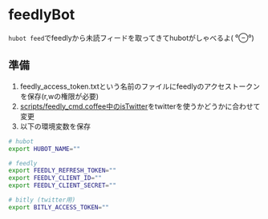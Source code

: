 # feedlyBot
`hubot feed`でfeedlyから未読フィードを取ってきてhubotがしゃべるよ( ⁰⊖⁰)

## 準備
1. feedly_access_token.txtという名前のファイルにfeedlyのアクセストークンを保存(r,wの権限が必要)
1. [scripts/feedly_cmd.coffee中のisTwitter](https://github.com/matsu-chara/feedlyBot/blob/master/scripts/feedly_cmd.coffee#L152)をtwitterを使うかどうかに合わせて変更
1. 以下の環境変数を保存

```sh
# hubot
export HUBOT_NAME=""

# feedly
export FEEDLY_REFRESH_TOKEN=""
export FEEDLY_CLIENT_ID=""
export FEEDLY_CLIENT_SECRET=""

# bitly (twitter用)
export BITLY_ACCESS_TOKEN=""
```
